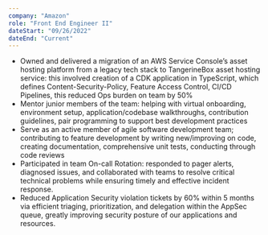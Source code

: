 ```yaml
---
company: "Amazon"
role: "Front End Engineer II"
dateStart: "09/26/2022"
dateEnd: "Current"
---
```


- Owned and delivered a migration of an AWS Service Console’s asset hosting platform from a legacy tech stack to TangerineBox asset hosting service: this involved creation of a CDK application in TypeScript, which defines Content-Security-Policy, Feature Access Control, CI/CD Pipelines, this reduced Ops burden on team by 50%
- Mentor junior members of the team: helping with virtual onboarding, environment setup, application/codebase walkthroughs, contribution guidelines, pair programming to support best development practices
- Serve as an active member of agile software development team; contributing to feature development by writing new/improving on code, creating documentation, comprehensive unit tests, conducting through code reviews
- Participated in team On-call Rotation: responded to pager alerts, diagnosed issues, and collaborated with teams to resolve critical technical problems while ensuring timely and effective incident response.
- Reduced Application Security violation tickets by 60% within 5 months via efficient triaging, prioritization, and delegation within the AppSec queue, greatly improving security posture of our applications and resources.
